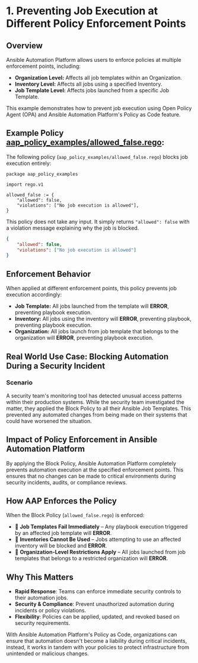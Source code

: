 # 1. Preventing Job Execution at Different Policy Enforcement Points

## Overview

Ansible Automation Platform allows users to enforce policies at multiple enforcement points, including:

* **Organization Level:** Affects all job templates within an Organization.
* **Inventory Level:** Affects all jobs using a specified Inventory.
* **Job Template Level:** Affects jobs launched from a specific Job Template.

This example demonstrates how to prevent job execution using Open Policy Agent (OPA) and Ansible Automation Platform's Policy as Code feature.

## Example Policy [aap_policy_examples/allowed_false.rego](aap_policy_examples/allowed_false.rego):

The following policy (`aap_policy_examples/allowed_false.rego`) blocks job execution entirely:


```rego
package aap_policy_examples

import rego.v1

allowed_false := {
	"allowed": false,
	"violations": ["No job execution is allowed"],
}
```

This policy does not take any input. It simply returns `"allowed": false` with a violation message explaining why the job is blocked.

```json
{
	"allowed": false,
	"violations": ["No job execution is allowed"]
}
```

## Enforcement Behavior

When applied at different enforcement points, this policy prevents job execution accordingly:


- **Job Template:** All jobs launched from the template will **ERROR**, preventing playbook execution.
- **Inventory:** All jobs using the inventory will **ERROR**, preventing playbook, preventing playbook execution.
- **Organization:** All jobs launch from job template that belongs to the organization will **ERROR**, preventing playbook execution.

## Real World Use Case: Blocking Automation During a Security Incident

### Scenario  

A security team's monitoring tool has detected unusual access patterns within their production systems. 
While the security team investigated the matter, they applied the Block Policy to all their Ansible Job Templates. 
This prevented any automated changes from being made on their systems that could have worsened the situation. 

## Impact of Policy Enforcement in Ansible Automation Platform  

By applying the Block Policy, Ansible Automation Platform completely prevents automation execution at the specified enforcement points. 
This ensures that no changes can be made to critical environments during security incidents, audits, or compliance reviews.  

## How AAP Enforces the Policy  

When the Block Policy (`allowed_false.rego`) is enforced:  

- 🚫 **Job Templates Fail Immediately** – Any playbook execution triggered by an affected job template will **ERROR**.  
- 🚫 **Inventories Cannot Be Used** – Jobs attempting to use an affected inventory will be blocked and **ERROR**.
- 🚫 **Organization-Level Restrictions Apply** – All jobs launched from job templates that belongs to a restricted organization will **ERROR**.  

## Why This Matters  

- **Rapid Response**: Teams can enforce immediate security controls to their automation jobs.  
- **Security & Compliance**: Prevent unauthorized automation during incidents or policy violations.  
- **Flexibility**: Policies can be applied, updated, and revoked based on security requirements.   


With Ansible Automation Platform's Policy as Code, organizations can ensure that automation doesn't become a liability during critical incidents, instead, it works in tandem with your policies to protect infrastructure from unintended or malicious changes.  